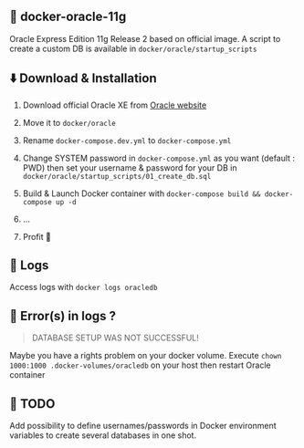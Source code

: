 ## 🐳 docker-oracle-11g

Oracle Express Edition 11g Release 2 based on official image.
A script to create a custom DB is available in `docker/oracle/startup_scripts`

## ⬇️ Download & Installation

1. Download official Oracle XE from
[Oracle website](https://www.oracle.com/technetwork/database/database-technologies/express-edition/downloads/xe-prior-releases-5172097.html)

2. Move it to `docker/oracle`

3. Rename `docker-compose.dev.yml` to `docker-compose.yml`

4. Change SYSTEM password in `docker-compose.yml` as you want (default : PWD) then set your username & password for your DB in `docker/oracle/startup_scripts/01_create_db.sql`

5. Build & Launch Docker container with `docker-compose build && docker-compose up -d`

6. ...

7. Profit 🎉

## 📒 Logs

Access logs with `docker logs oracledb`
## 🚫 Error(s) in logs ?

>DATABASE SETUP WAS NOT SUCCESSFUL!

Maybe you have a rights problem on your docker volume. Execute `chown 1000:1000 .docker-volumes/oracledb` on your host then restart Oracle container

## 📌 TODO

Add possibility to define usernames/passwords in Docker environment variables to create several databases in one shot. 
